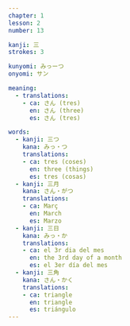 ```yaml
---
chapter: 1
lesson: 2
number: 13

kanji: 三
strokes: 3

kunyomi: みっーつ
onyomi: サン

meaning:
  - translations:
    - ca: さん (tres)
      en: さん (three)
      es: さん (tres)

words:
  - kanji: 三つ
    kana: みっ・つ
    translations:
    - ca: tres (coses)
      en: three (things)
      es: tres (cosas)
  - kanji: 三月
    kana: さん・がつ
    translations:
    - ca: Març
      en: March
      es: Marzo
  - kanji: 三日
    kana: みっ・か
    translations:
    - ca: el 3r dia del mes
      en: the 3rd day of a month
      es: el 3er día del mes
  - kanji: 三角
    kana: さん・かく
    translations:
    - ca: triangle
      en: triangle
      es: triángulo
---
```

